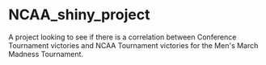 # NCAA_shiny_project
A project looking to see if there is a correlation between Conference Tournament victories and NCAA Tournament victories for the Men's March Madness Tournament.
